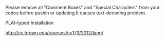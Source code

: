 Please remove all "Comment Boxes" and "Special Characters" from your codes before pushin or updating.It causes text-decoding problem.


PLAI-typed Installation

http://cs.brown.edu/courses/cs173/2012/lang/
